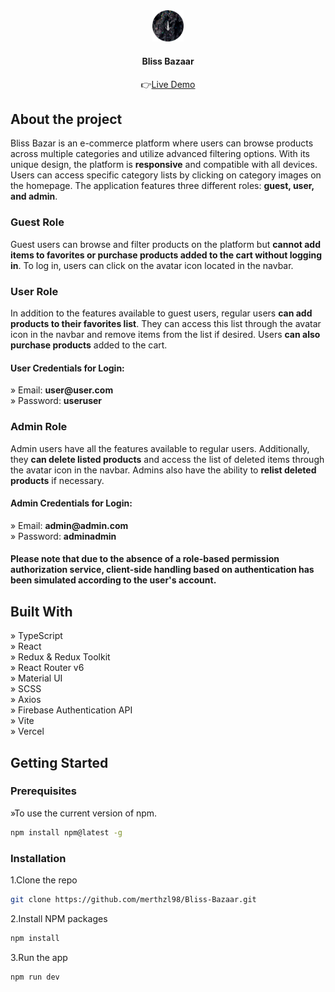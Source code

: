 <div align='center'><img style="width:10%" src='https://github.com/merthzl98/Bliss-Bazaar/blob/main/src/assets/logo/bb-logo.png?raw=true'/><h4>Bliss Bazaar</h4>👉<a href='https://bliss-bazaar.vercel.app'>Live Demo</a></div>

<h2>About the project</h2>
<p>Bliss Bazar is an e-commerce platform where users can browse products across multiple categories and utilize advanced filtering options. With its unique design, the platform is <b>responsive</b> and compatible with all devices. Users can access specific category lists by clicking on category images on the homepage. The application features three different roles: <b>guest, user, and admin</b>.</p>

<h3>Guest Role</h3>
<p>Guest users can browse and filter products on the platform but <b>cannot add items to favorites or purchase products added to the cart without logging in</b>. To log in, users can click on the avatar icon located in the navbar.</p>

<h3>User Role</h3>
<p>In addition to the features available to guest users, regular users <b>can add products to their favorites list</b>. They can access this list through the avatar icon in the navbar and remove items from the list if desired. Users <b>can also purchase products</b> added to the cart.</p>

<h4>User Credentials for Login:</h4>
» Email: <b>user@user.com</b> <br>
» Password: <b>useruser</b>

<h3>Admin Role</h3>
<p>Admin users have all the features available to regular users. Additionally, they <b>can delete listed products</b> and access the list of deleted items through the avatar icon in the navbar. Admins also have the ability to <b>relist deleted products</b> if necessary.</p>

<h4>Admin Credentials for Login:</h4>
» Email: <b>admin@admin.com</b> <br>
» Password: <b>adminadmin</b> 


<h4> <b>Please note that due to the absence of a role-based permission authorization service, client-side handling based on authentication has been simulated according to the user's account.</b></h4>


<h2>Built With</h2>
» TypeScript <br>
» React <br>
» Redux & Redux Toolkit <br>
» React Router v6 <br>
» Material UI <br>
» SCSS <br>
» Axios <br>
» Firebase Authentication API <br>
» Vite <br>
» Vercel 

<h2>Getting Started</h2>
<h3>Prerequisites</h3>
»To use the current version of npm. 

```bash
npm install npm@latest -g
```

<h3>Installation</h3>

1.Clone the repo

```bash
git clone https://github.com/merthzl98/Bliss-Bazaar.git
```

2.Install NPM packages

```bash
npm install
```

3.Run the app

```bash
npm run dev
```




